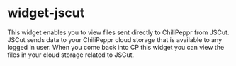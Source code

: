 # widget-jscut
This widget enables you to view files sent directly to ChiliPeppr from JSCut. JSCut sends data to your ChiliPeppr cloud storage that is available to any logged in user. When you come back into CP this widget you can view the files in your cloud storage related to JSCut.
